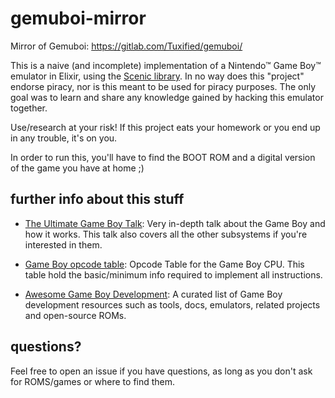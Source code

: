 # gemuboi-mirror
Mirror of Gemuboi: https://gitlab.com/Tuxified/gemuboi/

This is a naive (and incomplete) implementation of a Nintendo™ Game Boy™ emulator in Elixir,
using the [Scenic library](https://hex.pm/packages/scenic). In no way does this
"project" endorse piracy, nor is this meant to be used for piracy purposes. 
The only goal was to learn and share any knowledge gained by hacking this
emulator together.

Use/research at your risk! If this project eats your homework or you end up in 
any trouble, it's on you.

In order to run this, you'll have to find the BOOT ROM and a digital version of
the game you have at home ;)

## further info about this stuff

- [The Ultimate Game Boy Talk](https://www.youtube.com/watch?v=HyzD8pNlpwI): 
Very in-depth talk about the Game Boy and how it works. This talk also covers all the other
subsystems if you're interested in them. 

- [Game Boy opcode table](https://max-m.github.io/gb-docs/optables/classic):
Opcode Table for the Game Boy CPU. This table hold the basic/minimum info required to
implement all instructions.

- [Awesome Game Boy Development](https://github.com/gbdev/awesome-gbdev): 
A curated list of Game Boy development resources such as tools, docs, emulators,
related projects and open-source ROMs. 

## questions?

Feel free to open an issue if you have questions, as long as you don't ask for ROMS/games
or where to find them.
